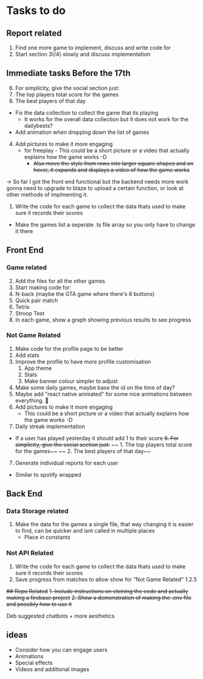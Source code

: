 # Tasks to do
## Report related
1. Find one more game to implement, discuss and write code for
2. Start section 3(/4) slowly and discuss implementation


## Immediate tasks Before the 17th


6. For simplicity, give the social section just:
 1. The top players total score for the games
 2. The best players of that day
 * Fix the data collection to collect the game that its playing
    * It works for the overall data collection but it does not work for the dailybests?
 * Add animation when dropping down the list of games



4. Add pictures to make it more engaging
    * for freeplay - This could be a short picture or a video that actually explains how the game works -D
        * ~~Also move the style from rows into larger square shapes and on hover, it expands and displays a video of how the game works~~


-> So far I got the front end functional but the backend needs more work
gonna need to upgrade to blaze to upload a certain function, or look at other methods
of implmenting it.



1. Write the code for each game to collect the data thats used to make sure it records their scores


* Make the games list a seperate .ts file array so you only have to change it there

## Front End
### Game related
2. Add the files for all the other games
3. Start making code for:
 1. N-back (maybe the GTA game where there's 6 buttons)
 2. Quick pair match
 3. Tetris
 4. Stroop Test
4. In each game, show a graph showing previous results to see progress

### Not Game Related
1. Make code for the profile page to be better
 1. Add stats
 2. Improve the profile to have more profile customisation
    1. App theme
    2. Stats
    3. Make banner colour simpler to adjust
2. Make some daily games, maybe base the id on the time of day?
3. Maybe add "react native animated" for some nice animations between everything. 🪇
4. Add pictures to make it more engaging
    * This could be a short picture or a video that actually explains how the game works -D
5. Daily streak implementation
 * If a user has played yesterday it should add 1 to their score
~~6. For simplicity, give the social section just:~~
~~ 1. The top players total score for the games~~
~~ 2. The best players of that day~~
7. Generate individual reports for each user
 * Similar to spotify wrapped
## Back End

### Data Storage related
1. Make the data for the games a single file, that way changing it is easier to find, can be quicker and isnt called in multiple places
    * Place in constants



### Not API Related
1. Write the code for each game to collect the data thats used to make sure it records their scores
2. Save progress from matches to allow show for "Not Game Related" 1.2.5



~~## Repo Related~~
~~1. Include instructions on cloining the code and actually making a firebase project~~
~~2. Show a demonstration of making the .env file and possibly how to use it~~

Deb suggested chatbots + more aesthetics

## ideas
* Consider how you can engage users
 * Animations
 * Special effects
 * Videos and additional images
